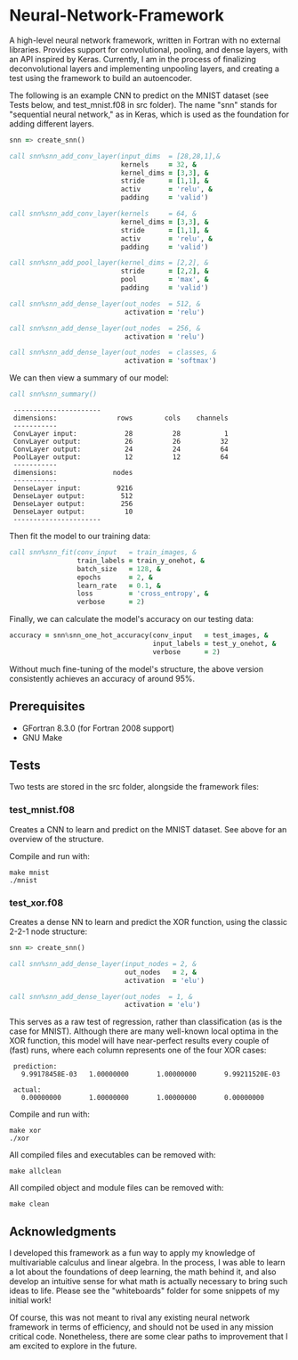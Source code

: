 # Neural-Network-Framework
A high-level neural network framework, written in Fortran with no external libraries.  Provides support for convolutional, pooling, and dense layers, with an API inspired by Keras.  Currently, I am in the process of finalizing deconvolutional layers and implementing unpooling layers, and creating a test using the framework to build an autoencoder.

The following is an example CNN to predict on the MNIST dataset (see Tests below, and test_mnist.f08 in src folder).  The name "snn" stands for "sequential neural network," as in Keras, which is used as the foundation for adding different layers.
```fortran
snn => create_snn()

call snn%snn_add_conv_layer(input_dims  = [28,28,1],&
                            kernels     = 32, &
                            kernel_dims = [3,3], &
                            stride      = [1,1], &
                            activ       = 'relu', &
                            padding     = 'valid')

call snn%snn_add_conv_layer(kernels     = 64, &
                            kernel_dims = [3,3], &
                            stride      = [1,1], &
                            activ       = 'relu', &
                            padding     = 'valid')

call snn%snn_add_pool_layer(kernel_dims = [2,2], &
                            stride      = [2,2], &
                            pool        = 'max', &
                            padding     = 'valid')

call snn%snn_add_dense_layer(out_nodes  = 512, &
                             activation = 'relu')

call snn%snn_add_dense_layer(out_nodes  = 256, &
                             activation = 'relu')

call snn%snn_add_dense_layer(out_nodes  = classes, &
                             activation = 'softmax')
```

We can then view a summary of our model:
```fortran
call snn%snn_summary()
```
```
 ----------------------
 dimensions:               rows        cols    channels
 -----------
 ConvLayer input:            28          28           1
 ConvLayer output:           26          26          32
 ConvLayer output:           24          24          64
 PoolLayer output:           12          12          64
 -----------
 dimensions:              nodes
 -----------
 DenseLayer input:         9216
 DenseLayer output:         512
 DenseLayer output:         256
 DenseLayer output:          10
 ----------------------
```

Then fit the model to our training data:
```fortran
call snn%snn_fit(conv_input   = train_images, &
                 train_labels = train_y_onehot, &
                 batch_size   = 128, &
                 epochs       = 2, &
                 learn_rate   = 0.1, &
                 loss         = 'cross_entropy', &
                 verbose      = 2)
```

Finally, we can calculate the model's accuracy on our testing data:
```fortran
accuracy = snn%snn_one_hot_accuracy(conv_input   = test_images, &
                                    input_labels = test_y_onehot, &
                                    verbose      = 2)
```

Without much fine-tuning of the model's structure, the above version consistently achieves an accuracy of around 95%.

## Prerequisites
* GFortran 8.3.0 (for Fortran 2008 support)
* GNU Make

## Tests
Two tests are stored in the src folder, alongside the framework files:

### test_mnist.f08
Creates a CNN to learn and predict on the MNIST dataset.  See above for an overview of the structure.

Compile and run with:
```
make mnist
./mnist
```

### test_xor.f08
Creates a dense NN to learn and predict the XOR function, using the classic 2-2-1 node structure:

```fortran
snn => create_snn()

call snn%snn_add_dense_layer(input_nodes = 2, &
                             out_nodes   = 2, &
                             activation  = 'elu')

call snn%snn_add_dense_layer(out_nodes  = 1, &
                             activation = 'elu')
```

This serves as a raw test of regression, rather than classification (as is the case for MNIST).  Although there are many well-known local optima in the XOR function, this model will have near-perfect results every couple of (fast) runs, where each column represents one of the four XOR cases:
```
 prediction:
   9.99178458E-03   1.00000000       1.00000000       9.99211520E-03

 actual:
   0.00000000       1.00000000       1.00000000       0.00000000    
```

Compile and run with:
```
make xor
./xor
```

All compiled files and executables can be removed with: 
```
make allclean
```

All compiled object and module files can be removed with: 
```
make clean
```

## Acknowledgments
I developed this framework as a fun way to apply my knowledge of multivariable calculus and linear algebra.  In the process, I was able to learn a lot about the foundations of deep learning, the math behind it, and also develop an intuitive sense for what math is actually necessary to bring such ideas to life.  Please see the "whiteboards" folder for some snippets of my initial work!

Of course, this was not meant to rival any existing neural network framework in terms of efficiency, and should not be used in any mission critical code.  Nonetheless, there are some clear paths to improvement that I am excited to explore in the future. 
